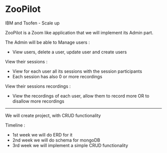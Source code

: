 # ZooPilot
IBM and Tsofen - Scale up

ZooPilot is a Zoom like application that we will implement its Admin part.

The Admin will be able to Manage users :
- View users, delete a user, update user and create users

View their sessions :

- View for each user all its sessions with the session participants
- Each session has also 0 or more recordings

View their sessions recordings :
- View the recordings of each user, allow them to record more OR to disallow more recordings

----------------------------------------

We will create project, with CRUD functionality

Timeline :

- 1st week we will do ERD for it
- 2nd week we will do schema for mongoDB
- 3rd week we will implement a simple CRUD functionality
